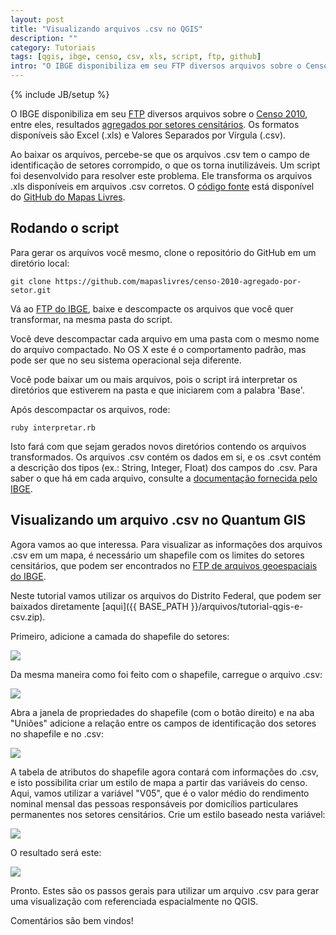 ```yaml
---
layout: post
title: "Visualizando arquivos .csv no QGIS"
description: ""
category: Tutoriais
tags: [qgis, ibge, censo, csv, xls, script, ftp, github]
intro: "O IBGE disponibiliza em seu FTP diversos arquivos sobre o Censo 2010, e entre eles estão resultados agregados por setores censitários. Este tutorial mostra como transformá-los estes dados para .csv (valores separados por vírgula) e como visualizá-los no Quantum GIS."
---
```

{% include JB/setup %}

O IBGE disponibiliza em seu [FTP](ftp://ftp.ibge.gov.br) diversos arquivos sobre o [Censo 2010](ftp://ftp.ibge.gov.br/Censos/Censo_Demografico_2010), entre eles, resultados [agregados por setores censitários](ftp://ftp.ibge.gov.br/Censos/Censo_Demografico_2010/Resultados_do_Universo/Agregados_por_Setores_Censitarios). Os formatos disponíveis são Excel (.xls) e Valores Separados por Vírgula (.csv). 

Ao baixar os arquivos, percebe-se que os arquivos .csv tem o campo de identificação de setores corrompido, o que os torna inutilizáveis. Um script foi desenvolvido para resolver este problema. Ele transforma os arquivos .xls disponíveis em arquivos .csv corretos. O [código fonte](https://github.com/mapaslivres/censo-2010-agregado-por-setor) está disponível do [GitHub do Mapas Livres](https://github.com/mapaslivres).

## Rodando o script

Para gerar os arquivos você mesmo, clone o repositório do GitHub em um diretório local:

    git clone https://github.com/mapaslivres/censo-2010-agregado-por-setor.git

Vá ao [FTP do IBGE](ftp://ftp.ibge.gov.br/Censos/Censo_Demografico_2010/Resultados_do_Universo/Agregados_por_Setores_Censitarios), baixe e descompacte os arquivos que você quer transformar, na mesma pasta do script. 

Você deve descompactar cada arquivo em uma pasta com o mesmo nome do arquivo compactado. No OS X este é o comportamento padrão, mas pode ser que no seu sistema operacional seja diferente.

Você pode baixar um ou mais arquivos, pois o script irá interpretar os diretórios que estiverem na pasta e que iniciarem com a palabra 'Base'.

Após descompactar os arquivos, rode:

    ruby interpretar.rb
    
Isto fará com que sejam gerados novos diretórios contendo os arquivos transformados. Os arquivos .csv contém os dados em si, e os .csvt contém a descrição dos tipos (ex.: String, Integer, Float) dos campos do .csv. Para saber o que há em cada arquivo, consulte a [documentação fornecida pelo IBGE](https://github.com/mapaslivres/censo-2010-agregado-por-setor/raw/master/Base%20de%20informac%CC%A7o%CC%83es%20por%20Setor%20Censita%CC%81rio%20-%20Censo%202010%20-%20Universo.pdf).



## Visualizando um arquivo .csv no Quantum GIS

Agora vamos ao que interessa. Para visualizar as informações dos arquivos .csv em um mapa, é necessário um shapefile com os limites do setores censitários, que podem ser encontrados no [FTP de arquivos geoespaciais do IBGE](ftp://geoftp.ibge.gov.br/malhas_digitais/censo_2010/setores_censitarios/). 

Neste tutorial vamos utilizar os arquivos do Distrito Federal, que podem ser baixados diretamente [aqui]({{ BASE_PATH }}/arquivos/tutorial-qgis-e-csv.zip).

Primeiro, adicione a camada do shapefile do setores:

<div class="minipost img">
  <img src="{{ BASE_PATH }}/images/tutorial-qgis-e-csv-imagem-1.png">
</div>

Da mesma maneira como foi feito com o shapefile, carregue o arquivo .csv:

<div class="minipost img">
  <img src="{{ BASE_PATH }}/images/tutorial-qgis-e-csv-imagem-2.png">
</div>

Abra a janela de propriedades do shapefile (com o botão direito) e na aba "Uniões" adicione a relação entre os campos de identificação dos setores no shapefile e no .csv:

<div class="minipost img">
  <img src="{{ BASE_PATH }}/images/tutorial-qgis-e-csv-imagem-3.png">
</div>

A tabela de atributos do shapefile agora contará com informações do .csv, e isto possibilita criar um estilo de mapa a partir das variáveis do censo. Aqui, vamos utilizar a variável "V05", que é o valor médio do rendimento nominal mensal das pessoas responsáveis por domicílios particulares permanentes nos setores censitários. Crie um estilo baseado nesta variável:

<div class="minipost img">
  <img src="{{ BASE_PATH }}/images/tutorial-qgis-e-csv-imagem-4.png">
</div>

O resultado será este:

<div class="minipost img">
  <img src="{{ BASE_PATH }}/images/tutorial-qgis-e-csv-imagem-5.png">
</div>

Pronto. Estes são os passos gerais para utilizar um arquivo .csv para gerar uma visualização com referenciada espacialmente no QGIS. 

Comentários são bem vindos!